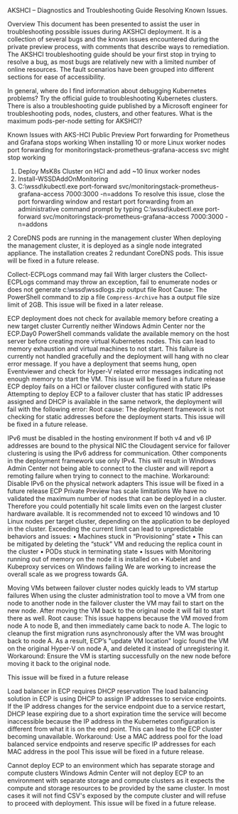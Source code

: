 AKSHCI – Diagnostics and Troubleshooting Guide
Resolving Known Issues.
 
Overview
This document has been presented to assist the user in troubleshooting possible issues during AKSHCI deployment. It is a collection of several bugs and the known issues encountered during the private preview process, with comments that describe ways to remediation. 
The AKSHCI troubleshooting guide should be your first stop in trying to resolve a bug, as most bugs are relatively new with a limited number of online resources. The fault scenarios have been grouped into different sections for ease of accessibility. 

In general, where do I find information about debugging Kubernetes problems?
Try the official guide to troubleshooting Kubernetes clusters. There is also a troubleshooting guide published by a Microsoft engineer for troubleshooting pods, nodes, clusters, and other features.
What is the maximum pods-per-node setting for AKSHCI?

Known Issues with AKS-HCI Public Preview
Port forwarding for Prometheus and Grafana stops working
When installing 10 or more Linux worker nodes port forwarding for monitoringstack-prometheus-grafana-access svc might stop working
1. Deploy MsK8s Cluster on HCI and add ~10 linux worker nodes
2. Install-WSSDAddOnMonitoring 
3. C:\wssd\kubectl.exe port-forward svc/monitoringstack-prometheus-grafana-access 7000:3000 -n=addons
To resolve this issue, close the port forwarding window and restart port forwarding from an administrative command prompt by typing 
C:\wssd\kubectl.exe port-forward svc/monitoringstack-prometheus-grafana-access 7000:3000 -n=addons

2 CoreDNS pods are running in the management cluster
When deploying the management cluster, it is deployed as a single node integrated appliance. The installation creates 2 redundant CoreDNS pods. 
This issue will be fixed in a future release.

Collect-ECPLogs command may fail
With larger clusters the Collect-ECPLogs command may throw an exception, fail to enumerate nodes or does not generate c:\wssd\wssdlogs.zip output file
Root Cause: The PowerShell command to zip a file `Compress-Archive` has a output file size limit of 2GB. 
This issue will be fixed in a later release.

ECP deployment does not check for available memory before creating a new target cluster
Currently neither Windows Admin Center nor the ECP.Day0 PowerShell commands validate the available memory on the host server before creating more virtual Kubernetes nodes. This can lead to memory exhaustion and virtual machines to not start. This failure is currently not handled gracefully and the deployment will hang with no clear error message.
If you have a deployment that seems hung, open Eventviewer and check for Hyper-V related error messages indicating not enough memory to start the VM.
This issue will be fixed in a future release
ECP deploy fails on a HCI or failover cluster configured with static IPs
Attempting to deploy ECP to a failover cluster that has static IP addresses assigned and DHCP is available in the same network, the deployment will fail with the following error:
 Root cause: The deployment framework is not checking for static addresses before the deployment starts. 
This issue will be fixed in a future release.

IPv6 must be disabled in the hosting environment
If both v4 and v6 IP addresses are bound to the physical NIC the Cloudagent service for failover clustering is using the IPv6 address for communication. Other components in the deployment framework use only IPv4. This will result in Windows Admin Center not being able to connect to the cluster and will report a remoting failure when trying to connect to the machine.
Workaround: Disable IPv6 on the physical network adapters
This issue will be fixed in a future release
ECP Private Preview has scale limitations
We have no validated the maximum number of nodes that can be deployed in a cluster. Therefore you could potentially hit scale limits even on the largest cluster hardware available.
It is recommended not to exceed 10 windows and 10 Linux nodes per target cluster, depending on the application to be deployed in the cluster.
Exceeding the current limit can lead to unpredictable behaviors and issues:
•	Machines stuck in “Provisioning” state 
•	This can be mitigated by deleting the “stuck” VM and reducing the replica count in the cluster
•	PODs stuck in terminating state
•	Issues with Monitoring running out of memory on the node it is installed on
•	Kubelet and Kubeproxy services on Windows failing
We are working to increase the overall scale as we progress towards GA.

Moving VMs between failover cluster nodes quickly leads to VM startup failures
When using the cluster administration tool to move a VM from one node to another node in the failover cluster the VM may fail to start on the new node. 
After moving the VM back to the original node it will fail to start there as well.
Root cause: This issue happens because the VM moved from node A to node B, and then immediately came back to node A. The logic to cleanup the first migration runs asynchronously  after the VM was brought back to node A. As a result, ECP’s "update VM location" logic found the VM on the original Hyper-V on node A, and deleted it instead of unregistering it.
Workaround: Ensure the VM is starting successfully on the new node before moving it back to the original node.

This issue will be fixed in a future release

Load balancer in ECP requires DHCP reservation
The load balancing solution in ECP is using DHCP to assign IP addresses to service endpoints. If the IP address changes for the service endpoint due to a service restart, DHCP lease expiring due to a short expiration time the service will become inaccessible because the IP address in the Kubernetes configuration is different from what it is on the end point. This can lead to the ECP cluster becoming unavailable.
Workaround: Use a MAC address pool for the load balanced service endpoints and reserve specific IP addresses for each MAC address in the pool
This issue will be fixed in a future release.

Cannot deploy ECP to an environment which has separate storage and compute clusters
Windows Admin Center will not deploy ECP to an environment with separate storage and compute clusters as it expects the compute and storage resources to be provided by the same cluster. In most cases it will not find CSV's exposed by the compute cluster and will refuse to proceed with deployment.
This issue will be fixed in a future release.

